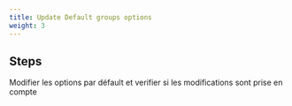 ```yaml
---
title: Update Default groups options
weight: 3
---
```

## Steps

Modifier les options par défault et verifier si les modifications sont prise en compte


